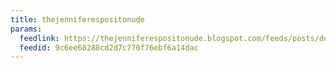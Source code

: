 ```yaml
---
title: thejenniferespositonude
params:
  feedlink: https://thejenniferespositonude.blogspot.com/feeds/posts/default
  feedid: 9c6ee68288cd2d7c770f76ebf6a14dac
---
```

